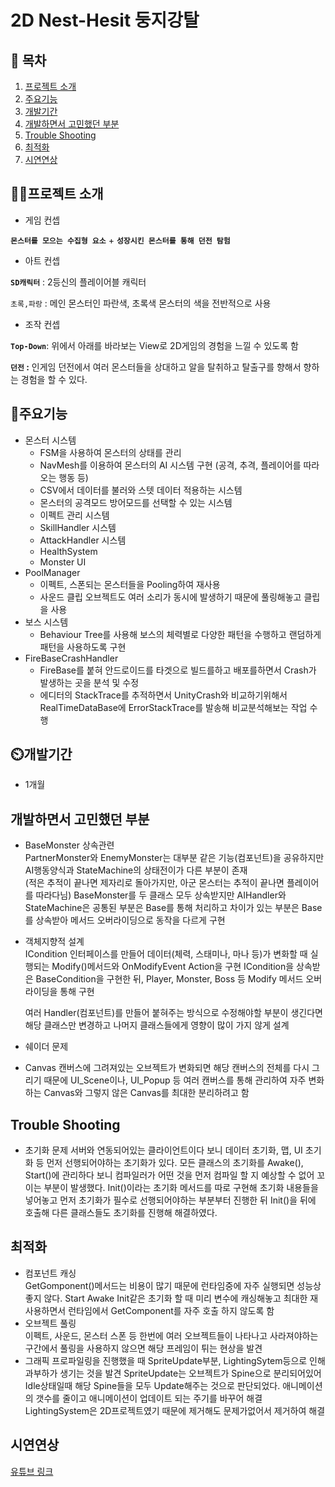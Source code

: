 # 2D Nest-Hesit 둥지강탈
## 📖 목차
1. [프로젝트 소개](#프로젝트-소개)
2. [주요기능](#주요기능)
3. [개발기간](#개발기간)
4. [개발하면서 고민했던 부분](#개발하면서-고민했던-부분)
5. [Trouble Shooting](#trouble-shooting)
6. [최적화](#최적화)
7. [시연연상](#시연연상)
    
## 👨‍🏫프로젝트 소개
- 게임 컨셉

**`몬스터를 모으는 수집형 요소`** + **`성장시킨 몬스터를 통해 던전 탐험`**

- 아트 컨셉

**`SD캐릭터`** : 2등신의 플레이어블 캐릭터

`초록,파랑` : 메인 몬스터인 파란색, 초록색 몬스터의 색을 전반적으로 사용

- 조작 컨셉

**`Top-Down`**: 위에서 아래를 바라보는 View로 2D게임의 경험을 느낄 수 있도록 함

**`던전` :** 인게임 던전에서 여러 몬스터들을 상대하고 알을 탈취하고 탈출구를 향해서 향하는 경험을 할 수 있다.

## 💜주요기능
- 몬스터 시스템
  - FSM을 사용하여 몬스터의 상태를 관리
  - NavMesh를 이용하여 몬스터의 AI 시스템 구현 (공격, 추격, 플레이어를 따라오는 행동 등)
  - CSV에서 데이터를 불러와 스텟 데이터 적용하는 시스템
  - 몬스터의 공격모드 방어모드를 선택할 수 있는 시스템
  - 이펙트 관리 시스템  
  - SkillHandler 시스템
  - AttackHandler 시스템
  - HealthSystem
  - Monster UI  
- PoolManager  
  - 이펙트, 스폰되는 몬스터들을 Pooling하여 재사용
  - 사운드 클립 오브젝트도 여러 소리가 동시에 발생하기 때문에 풀링해놓고 클립을 사용
- 보스 시스템  
  - Behaviour Tree를 사용해 보스의 체력별로 다양한 패턴을 수행하고 랜덤하게 패턴을 사용하도록 구현
- FireBaseCrashHandler  
  - FireBase를 붙혀 안드로이드를 타겟으로 빌드를하고 배포를하면서 Crash가 발생하는 곳을 분석 및 수정
  - 에디터의 StackTrace를 추적하면서 UnityCrash와 비교하기위해서 RealTimeDataBase에 ErrorStackTrace를 발송해 비교분석해보는 작업 수행


## ⏲️개발기간
- 1개월

## 개발하면서 고민했던 부분
- BaseMonster 상속관련  
  PartnerMonster와 EnemyMonster는 대부분 같은 기능(컴포넌트)을 공유하지만 AI행동양식과 StateMachine의 상태전이가 다른 부분이 존재  
  (적은 추적이 끝나면 제자리로 돌아가지만, 아군 몬스터는 추적이 끝나면 플레이어를 따라다님)
  BaseMonster를 두 클래스 모두 상속받지만 AIHandler와 StateMachine은 공통된 부분은 Base를 통해 처리하고
  차이가 있는 부분은 Base를 상속받아 메서드 오버라이딩으로 동작을 다르게 구현
- 객체지향적 설계  
  ICondition 인터페이스를 만들어 데이터(체력, 스태미나, 마나 등)가 변화할 때 실행되는 Modify()메서드와 OnModifyEvent Action을 구현
  ICondition을 상속받은 BaseCondition을 구현한 뒤, Player, Monster, Boss 등 Modify 메서드 오버라이딩을 통해 구현

  여러 Handler(컴포넌트)를 만들어 붙혀주는 방식으로 수정해야할 부분이 생긴다면 해당 클래스만 변경하고 나머지 클래스들에게 영향이 많이 가지 않게 설계  
- 쉐이더 문제  
- Canvas
  캔버스에 그려져있는 오브젝트가 변화되면 해당 캔버스의 전체를 다시 그리기 때문에
  UI_Scene이나, UI_Popup 등 여러 캔버스를 통해 관리하여 자주 변화하는 Canvas와 그렇지 않은 Canvas를 최대한 분리하려고 함
  
 



## Trouble Shooting
- 초기화 문제
  서버와 연동되어있는 클라이언트이다 보니 데이터 초기화, 맵, UI 초기화 등 먼저 선행되어야하는 초기화가 있다.
  모든 클래스의 초기화를 Awake(), Start()에 관리하다 보니 컴파일러가 어떤 것을 먼저 컴파일 할 지 예상할 수 없어 꼬이는 부분이 발생했다.
  Init()이라는 초기화 메서드를 따로 구현해 초기화 내용들을 넣어놓고 먼저 초기화가 필수로 선행되어야하는 부분부터 진행한 뒤
  Init()을 뒤에 호출해 다른 클래스들도 초기화를 진행해 해결하였다.


  

## 최적화
- 컴포넌트 캐싱  
  GetGomponent()메서드는 비용이 많기 때문에 런타임중에 자주 실행되면 성능상 좋지 않다.
  Start Awake Init같은 초기화 할 때 미리 변수에 캐싱해놓고 최대한 재사용하면서 런타임에서 GetComponent를 자주 호출 하지 않도록 함
- 오브젝트 풀링  
  이펙트, 사운드, 몬스터 스폰 등 한번에 여러 오브젝트들이 나타나고 사라져야하는 구간에서 풀링을 사용하지 않으면 해당 프레임이 튀는 현상을 발견
- 그래픽 
  프로파일링을 진행했을 때 SpriteUpdate부분, LightingSytem등으로 인해 과부하가 생기는 것을 발견
  SpriteUpdate는 오브젝트가 Spine으로 분리되어있어 Idle상태일때 해당 Spine들을 모두 Update해주는 것으로 판단되었다.
  애니메이션의 갯수를 줄이고 애니메이션이 업데이트 되는 주기를 바꾸어 해결
  LightingSystem은 2D프로젝트였기 때문에 제거해도 문제가없어서 제거하여 해결
  


## 시연연상
[유튜브 링크](https://youtu.be/Ze1fbUvD2tw)
